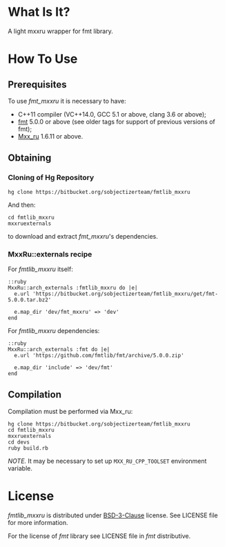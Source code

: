 # What Is It?

A light mxxru wrapper for fmt library.

# How To Use

## Prerequisites

To use *fmt_mxxru* it is necessary to have:

* C++11 compiler (VC++14.0, GCC 5.1 or above, clang 3.6 or above);
* [fmt](http://fmtlib.net/latest/index.html) 5.0.0 or above (see older tags for support of previous versions of fmt);
* [Mxx_ru](https://sourceforge.net/projects/mxxru/) 1.6.11 or above.

## Obtaining

### Cloning of Hg Repository

```
hg clone https://bitbucket.org/sobjectizerteam/fmtlib_mxxru
```
And then:
```
cd fmtlib_mxxru
mxxruexternals
```
to download and extract *fmt_mxxru*'s dependencies.

### MxxRu::externals recipe

For *fmtlib_mxxru* itself:
~~~~~
::ruby
MxxRu::arch_externals :fmtlib_mxxru do |e|
  e.url 'https://bitbucket.org/sobjectizerteam/fmtlib_mxxru/get/fmt-5.0.0.tar.bz2'

  e.map_dir 'dev/fmt_mxxru' => 'dev'
end
~~~~~

For *fmtlib_mxxru* dependencies:
~~~~~
::ruby
MxxRu::arch_externals :fmt do |e|
  e.url 'https://github.com/fmtlib/fmt/archive/5.0.0.zip'

  e.map_dir 'include' => 'dev/fmt'
end
~~~~~

## Compilation

Compilation must be performed via Mxx_ru:
```
hg clone https://bitbucket.org/sobjectizerteam/fmtlib_mxxru
cd fmtlib_mxxru
mxxruexternals
cd devs
ruby build.rb
```
*NOTE.* It may be necessary to set up `MXX_RU_CPP_TOOLSET` environment variable.

# License

*fmtlib_mxxru* is distributed under
[BSD-3-Clause](http://spdx.org/licenses/BSD-3-Clause.html) license. See LICENSE
file for more information.

For the license of *fmt* library see LICENSE file in *fmt*
distributive.
